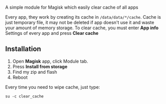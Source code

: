 A simple module for Magisk which easily clear cache of all apps

Every app, they work by creating its cache in `/data/data/*/cache`. Cache is just temporary file, it may not be deleted if app doesn't use it and waste your amount of memory storage. To clear cache, you must enter **App info** Settings of every app and press **Clear cache**

## Installation

1. Open **Magisk** app, click Module tab.
2. Press **Install from storage**
3. Find my zip and flash
4. Reboot

Every time you need to wipe cache, just type:
```
su -c clear_cache
```
